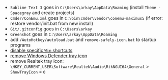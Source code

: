 ﻿- `Sublime Text 3` goes in `C:\Users\arkay\AppData\Roaming` (install `Theme - Spacegray` and create projects)
- `Cmder/ConEmu.xml` goes in `C:\bin\cmder\vendor\conemu-maximus5` (if error: restore vendor/init.bat from new install)
- `Git/.gitconfig` goes in `C:\Users\arkay`
- `Greenshot` goes in `C:\Users\arkay\AppData\Roaming`
- add `/AutoHotkey/autoload.bat` and `remove-safely-icon.bat` to startup programs
- [disable specific `Win` shortcuts](https://www.top-password.com/blog/disable-specific-windows-key-shortcut/)
- [remove Windows Defender tray icon](https://www.howtogeek.com/264796/how-to-remove-the-windows-defender-icon-from-your-notification-area/)
- remove Realtek tray icon: `\HKEY_CURRENT_USER\Software\Realtek\Audio\RtkNGUI64\General` > `ShowTrayIcon` = `0`
